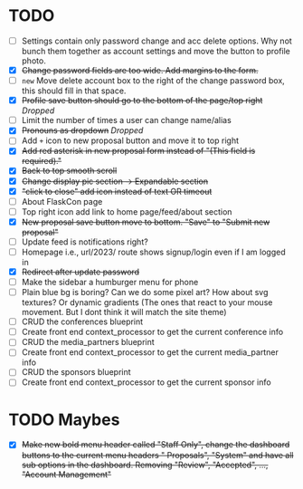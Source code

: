 # TODO

- [ ] Settings contain only password change and acc delete options. Why not bunch them together as account settings and
  move the button to profile photo.
- [x] ~~Change password fields are too wide. Add margins to the form.~~
- [ ] `new` Move delete account box to the right of the change password box, this should fill in that space.
- [x] ~~Profile save button should go to the bottom of the page/top right~~ *Dropped*
- [ ] Limit the number of times a user can change name/alias
- [x] ~~Pronouns as dropdown~~ *Dropped*
- [ ] Add ``+`` icon to new proposal button and move it to top right
- [x] ~~Add red asterisk in new proposal form instead of "(This field is required)."~~
- [x] ~~Back to top smooth scroll~~
- [x] ~~Change display pic section -> Expandable section~~
- [x] ~~"click to close" add icon instead of text OR timeout~~
- [ ] About FlaskCon page
- [ ] Top right icon add link to home page/feed/about section
- [x] ~~New proposal save button move to bottom. "Save" to "Submit new proposal"~~
- [ ] Update feed is notifications right?
- [ ] Homepage i.e., url/2023/ route shows signup/login even if I am logged in
- [x] ~~Redirect after update password~~
- [ ] Make the sidebar a humburger menu for phone
- [ ] Plain blue bg is boring? Can we do some pixel art? How about svg textures? Or dynamic gradients (The ones that
  react to your mouse movement. But I dont think it will match the site theme)
- [ ] CRUD the conferences blueprint
- [ ] Create front end context_processor to get the current conference info
- [ ] CRUD the media_partners blueprint
- [ ] Create front end context_processor to get the current media_partner info
- [ ] CRUD the sponsors blueprint
- [ ] Create front end context_processor to get the current sponsor info

# TODO Maybes

- [x] ~~Make new bold menu header called "Staff Only", change the dashboard buttons to the current menu headers "
  Proposals", "System" and have all sub options in the dashboard. Removing "Review", "Accepted", ..., "Account
  Management"~~
